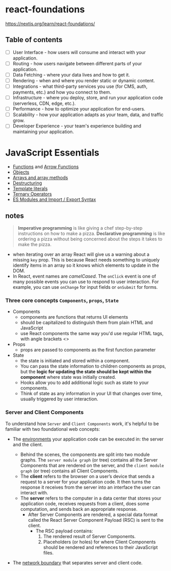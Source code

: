 # react-foundations

https://nextjs.org/learn/react-foundations/

## Table of contents

- [ ] User Interface - how users will consume and interact with your application.
- [ ] Routing - how users navigate between different parts of your application.
- [ ] Data Fetching - where your data lives and how to get it.
- [ ] Rendering - when and where you render static or dynamic content.
- [ ] Integrations - what third-party services you use (for CMS, auth, payments, etc.) and how you connect to them.
- [ ] Infrastructure - where you deploy, store, and run your application code (serverless, CDN, edge, etc.).
- [ ] Performance - how to optimize your application for end-users.
- [ ] Scalability - how your application adapts as your team, data, and traffic grow.
- [ ] Developer Experience - your team's experience building and maintaining your application.

# JavaScript Essentials

- [Functions](https://developer.mozilla.org/docs/Web/JavaScript/Guide/Functions) and [Arrow Functions](https://developer.mozilla.org/docs/Web/JavaScript/Reference/Functions/Arrow_functions)
- [Objects](https://developer.mozilla.org/docs/Web/JavaScript/Reference/Global_Objects/Object)
- [Arrays and array methods](https://developer.mozilla.org/docs/Web/JavaScript/Reference/Global_Objects/Array)
- [Destructuring](https://developer.mozilla.org/docs/Web/JavaScript/Reference/Operators/Destructuring_assignment)
- [Template literals](https://developer.mozilla.org/docs/Web/JavaScript/Reference/Template_literals)
- [Ternary Operators](https://developer.mozilla.org/docs/Web/JavaScript/Reference/Operators/Conditional_Operator)
- [ES Modules and Import / Export Syntax](https://developer.mozilla.org/docs/Web/JavaScript/Guide/Modules)


## notes

> **Imperative programming** is like giving a chef step-by-step instructions on how to make a pizza.
> **Declarative programming** is like ordering a pizza without being concerned about the steps it takes to make the pizza.

- when iterating over an array React will give us a warning about a missing `key` prop. This is because React needs something to uniquely identify items in an array so it knows which elements to update in the DOM.
- In React, event names are *camelCased*. The `onClick` event is one of many possible events you can use to respond to user interaction. For example, you can use `onChange` for input fields or `onSubmit` for forms.

### Three core concepts `Components`, `props`, `State`

- Components
  - components are functions that returns UI elements
  - should be capitalized to distinguish them from plain HTML and JavaScript
  - use React components the same way you'd use regular HTML tags, with angle brackets <>
- Props
  - props are passed to components as the first function parameter
- State
  - the state is initiated and stored within a component.
  - You can pass the state information to children components as props, but the **logic for updating the state should be kept within the component** where state was initially created.
  - Hooks allow you to add additional logic such as state to your components.
  - Think of state as any information in your UI that changes over time, usually triggered by user interaction.

### Server and Client Components

To understand how `Server` and `Client Components` work, it's helpful to be familiar with two foundational web concepts:

- The [environments](https://nextjs.org/learn/react-foundations/server-and-client-components#server-and-client-environments) your application code can be executed in: the server and the client.
  - Behind the scenes, the components are split into two module graphs. The `server module graph` (or tree) contains all the Server Components that are rendered on the server, and the `client module graph` (or tree) contains all Client Components.
  - The **client** refers to the browser on a user’s device that sends a request to a server for your application code. It then turns the response it receives from the server into an interface the user can interact with.
  - The **server** refers to the computer in a data center that stores your application code, receives requests from a client, does some computation, and sends back an appropriate response.
    - After Server Components are rendered, a special data format called the React Server Component Payload (RSC) is sent to the client.
      - The RSC payload contains:
        1. The rendered result of Server Components.
        2. Placeholders (or holes) for where Client Components should be rendered and references to their JavaScript files.


- The [network boundary](https://nextjs.org/learn/react-foundations/server-and-client-components#network-boundary) that separates server and client code.

